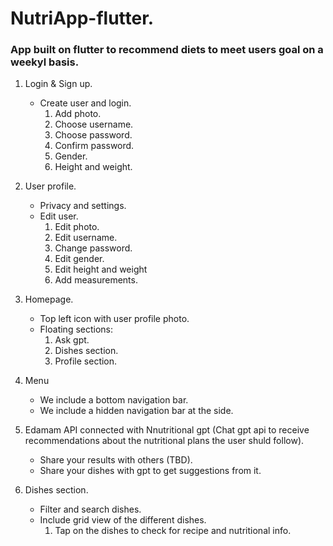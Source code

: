 # NutriApp-flutter.

### App built on flutter to recommend diets to meet users goal on a weekyl basis.

1. Login & Sign up.
    - Create user and login.
        1. Add photo.
        2. Choose username.
        3. Choose password.
        4. Confirm password.
        5. Gender.
        6. Height and weight.
        
2. User profile.
    - Privacy and settings.
    - Edit user. 
        1. Edit photo.
        2. Edit username.
        3. Change password.
        4. Edit gender.
        5. Edit height and weight
        6. Add measurements.

3. Homepage.
    - Top left icon with user profile photo.
    - Floating sections:
        1. Ask gpt.
        2. Dishes section.
        3. Profile section.

4. Menu 
    -  We include a bottom navigation bar.
    -  We include a hidden navigation bar at the side.

4. Edamam API connected with Nnutritional gpt (Chat gpt api to receive recommendations about the nutritional plans the user shuld follow).
    - Share your results with others (TBD).
    - Share your dishes with gpt to get suggestions from it.

5. Dishes section.
    - Filter and search dishes. 
    - Include grid view of the different dishes.
        1. Tap on the dishes to check for recipe and nutritional info.

